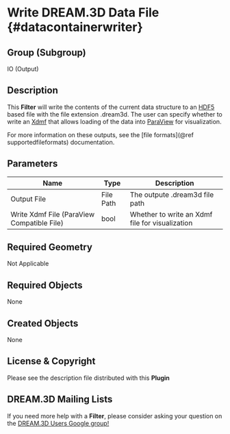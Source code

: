 Write DREAM.3D Data File {#datacontainerwriter}
=============

## Group (Subgroup) ##
IO (Output)

## Description ##

This **Filter** will write the contents of the current data structure to an [HDF5](https://www.hdfgroup.org/HDF5/) based file with the file extension .dream3d. The user can specify whether to write an [Xdmf](http://www.xdmf.org) that allows loading of the data into [ParaView](http://www.paraview.org/) for visualization. 

For more information on these outputs, see the [file formats](@ref supportedfileformats) documentation.


## Parameters ##

| Name | Type | Description |
|------|------|-------------|
| Output File | File Path | The outpute .dream3d file path |
| Write Xdmf File (ParaView Compatible File) | bool | Whether to write an Xdmf file for visualization |
 

## Required Geometry ##
Not Applicable

## Required Objects ##
None


## Created Objects ##
None



## License & Copyright ##

Please see the description file distributed with this **Plugin**

## DREAM.3D Mailing Lists ##

If you need more help with a **Filter**, please consider asking your question on the [DREAM.3D Users Google group!](https://groups.google.com/forum/?hl=en#!forum/dream3d-users)


